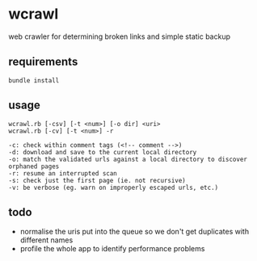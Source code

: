 wcrawl
======

web crawler for determining broken links and simple static backup

## requirements

```
bundle install
```

## usage

```
wcrawl.rb [-csv] [-t <num>] [-o dir] <uri>
wcrawl.rb [-cv] [-t <num>] -r

-c: check within comment tags (<!-- comment -->)
-d: download and save to the current local directory
-o: match the validated urls against a local directory to discover orphaned pages
-r: resume an interrupted scan
-s: check just the first page (ie. not recursive)
-v: be verbose (eg. warn on improperly escaped urls, etc.)
```

## todo

- normalise the uris put into the queue so we don't get duplicates with different names
- profile the whole app to identify performance problems
